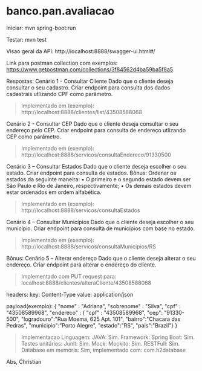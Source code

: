# banco.pan.avaliacao
Iniciar:  mvn spring-boot:run

Testar: mvn test

Visao geral da API:
http://localhost:8888/swagger-ui.html#/

Link para postman collection com exemplos:
https://www.getpostman.com/collections/3f84562d4ba59ba5f8a5

Respostas:
Cenário 1 - Consultar Cliente
Dado que o cliente deseja consultar o seu cadastro.
Criar endpoint para consulta dos dados cadastrais utlizando CPF como parâmetro.
> Implementado em (exemplo):
> http://localhost:8888/clientes/list/43508588068


Cenário 2 - Consultar CEP
Dado que o cliente deseja consultar o seu endereço pelo CEP.
Criar endpoint para consulta de endereço utlizando CEP como parâmetro.
> Implementado em (exemplo):
> http://localhost:8888/servicos/consultaEndereco/91330500

Cenário 3 – Consultar Estados
Dado que o cliente deseja escolher o seu estado.
Criar endpoint para consulta de estados.
Bônus:
Ordenar os estados da seguinte maneira:
• O primeiro e o segundo estado devem ser São Paulo e Rio de Janeiro, respectivamente;
• Os demais estados devem estar ordenados em ordem alfabética.
> Implementado em (exemplo):
> http://localhost:8888/servicos/consultaEstados

Cenário 4 – Consultar Municípios
Dado que o cliente deseja escolher o seu município.
Criar endpoint para consulta de municípios com base no estado.
> Implementado em (exemplo):
> http://localhost:8888/servicos/consultaMunicipios/RS

Bônus:
Cenário 5 – Alterar endereço
Dado que o cliente deseja alterar o seu endereço.
Criar endpoint para alterar o endereço do cliente.

> Implementado com PUT request para:
> localhost:8888/clientes/alteraCliente/43508588068

headers:
key: Content-Type
value: application/json

payload(exemplo):
{
"nome" : "Adriana",
"sobrenome" : "Silva",
"cpf" : "43508589968",
"endereco" : {
"cpf" : "43508589968",
"cep": "91330-500",
"logradouro":"Rua Moema, 625 Apt. 101",
"bairro":"Chacara das Pedras",
"municipio":"Porto Alegre",
"estado":"RS",
"pais":"Brazil"}
}

> Implementacao 
> Linguagem: JAVA: Sim.
> Framework: Spring Boot: Sim.
> Testes unitários: Junit: Sim.
> Mock: Mockito: Sim.
> RESTFull: Sim.
> Database em memória: Sim, implementado com: com.h2database

Abs,
Christian
